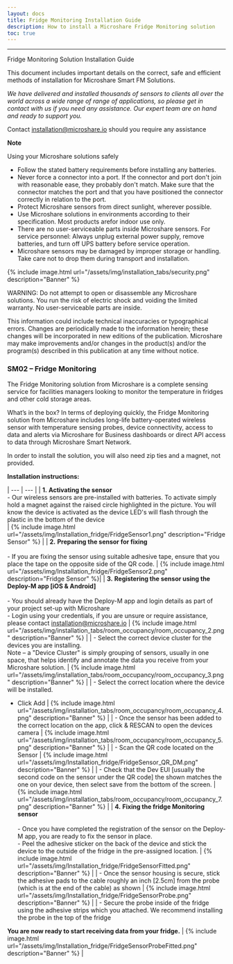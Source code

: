 ```yaml
---
layout: docs
title: Fridge Monitoring Installation Guide
description: How to install a Microshare Fridge Monitoring solution
toc: true
---
```


---------------------------------------

Fridge Monitoring Solution Installation Guide

This document includes important details on the correct, safe and efficient methods of installation for Microshare Smart FM Solutions.

_We have delivered and installed thousands of sensors to clients all over the world across a wide range of range of applications, so please get in contact with us if you need any assistance. Our expert team are on hand and ready to support you._

Contact [installation@microshare.io](mailto:installation@microshare.io) should you require any assistance

**Note**

Using your Microshare solutions safely

- Follow the stated battery requirements before installing any batteries. 
- Never force a connector into a port. If the connector and port don't join with reasonable ease, they probably don&#39;t match. Make sure that the connector matches the port and that you have positioned the connector correctly in relation to the port.
- Protect Microshare sensors from direct sunlight, wherever possible.
- Use Microshare solutions in environments according to their specification. Most products arefor indoor use only. 
- There are no user-serviceable parts inside Microshare sensors. For service personnel: Always unplug external power supply, remove batteries, and turn off UPS battery before service operation. 
- Microshare sensors may be damaged by improper storage or handling. Take care not to drop them during transport and installation.

{% include image.html url="/assets/img/installation_tabs/security.png" description="Banner" %}

WARNING: Do not attempt to open or disassemble any Microshare solutions. You run the risk of electric shock and voiding the limited warranty. No user-serviceable parts are inside.

This information could include technical inaccuracies or typographical errors. Changes are periodically made to the information herein; these changes will be incorporated in new editions of the publication. Microshare may make improvements and/or changes in the product(s) and/or the program(s) described in this publication at any time without notice.

### SM02 – Fridge Monitoring

The Fridge Monitoring solution from Microshare is a complete sensing service for facilities managers looking to monitor the temperature in fridges and other cold storage areas. 

What’s in the box? In terms of deploying quickly, the Fridge Monitoring solution from Microshare includes long-life battery-operated wireless sensor with temperature sensing probes, device connectivity, access to data and alerts via Microshare for Business dashboards or direct API access to data through Microshare Smart Network.

In order to install the solution, you will also need zip ties and a magnet, not provided.


**Installation instructions:**

| --- | --- |
| **1.** **Activating the sensor** <br>- Our wireless sensors are pre-installed with batteries. To activate simply hold a magnet against the raised circle highlighted in the picture. You will know the device is activated as the device LED's will flash through the plastic in the bottom of the device<br> | {% include image.html url="/assets/img/Installation_fridge/FridgeSensor1.png" description="Fridge Sensor" %} |
| **2.** **Preparing the sensor for fixing** <br><br>- If you are fixing the sensor using suitable adhesive tape, ensure that you place the tape on the opposite side of the QR code. | {% include image.html url="/assets/img/Installation_fridge/FridgeSensor2.png" description="Fridge Sensor" %}|
| **3.** **Registering the sensor using the Deploy-M app [iOS & Android]** <br><br>- You should already have the Deploy-M app and login details as part of your project set-up with Microshare<br>- Login using your credentials, if you are unsure or require assistance, please contact [installation@microshare.io](mailto:installation@microshare.io) | {% include image.html url="/assets/img/installation_tabs/room_occupancy/room_occupancy_2.png" description="Banner" %} |
| - Select the correct device cluster for the devices you are installing. <br> Note – a "Device Cluster" is simply grouping of sensors, usually in one space, that helps identify and annotate the data you receive from your Microshare solution. | {% include image.html url="/assets/img/installation_tabs/room_occupancy/room_occupancy_3.png" description="Banner" %} |
| - Select the correct location where the device will be installed.<br>
- Click Add | {% include image.html url="/assets/img/installation_tabs/room_occupancy/room_occupancy_4.png" description="Banner" %}  |
| - Once the sensor has been added to the correct location on the app, click & RESCAN to open the devices camera | {% include image.html url="/assets/img/installation_tabs/room_occupancy/room_occupancy_5.png" description="Banner" %} |
| - Scan the QR code located on the Sensor | {% include image.html url="/assets/img/Installation_fridge/FridgeSensor_QR_DM.png" description="Banner" %} |
| - Check that the Dev EUI [usually the second code on the sensor under the QR code] the shown matches the one on your device, then select save from the bottom of the screen. | {% include image.html url="/assets/img/installation_tabs/room_occupancy/room_occupancy_7.png" description="Banner" %} |
| **4.** **Fixing the fridge Monitoring sensor** <br><br>- Once you have completed the registration of the sensor on the Deploy-M app, you are ready to fix the sensor in place.<br>-	Peel the adhesive sticker on the back of the device and stick the device to the outside of the fridge in the pre-assigned location. | {% include image.html url="/assets/img/Installation_fridge/FridgeSensorFitted.png" description="Banner" %} |
| -	Once the sensor housing is secure, stick the adhesive pads to the cable roughly an inch [2.5cm] from the probe (which is at the end of the cable) as shown | {% include image.html url="/assets/img/Installation_fridge/FridgeSensorProbe.png" description="Banner" %} |
| -	Secure the probe inside of the fridge using the adhesive strips which you attached. We recommend installing the probe in the top of the fridge 

**You are now ready to start receiving data from your fridge.** | {% include image.html url="/assets/img/Installation_fridge/FridgeSensorProbeFitted.png" description="Banner" %} |




<style>
    tr td:first-child {
        width:60%;
    }

    tr td:nth-child(2) {
        width:40%;
    }
</style>
